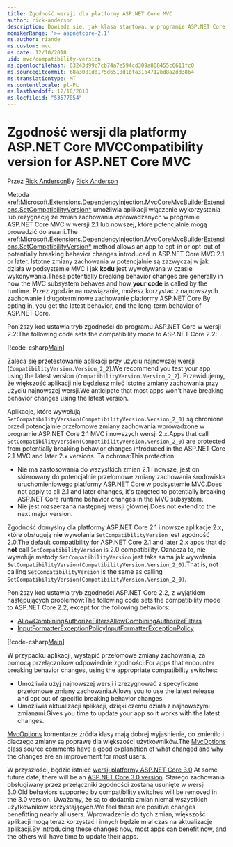 ```yaml
---
title: Zgodność wersji dla platformy ASP.NET Core MVC
author: rick-anderson
description: Dowiedz się, jak klasa startowa. w programie ASP.NET Core umożliwia skonfigurowanie usług i potok żądań aplikacji.
monikerRange: '>= aspnetcore-2.1'
ms.author: riande
ms.custom: mvc
ms.date: 12/10/2018
uid: mvc/compatibility-version
ms.openlocfilehash: 63243d99c7cb74a7e594cd309a808455c6611fc0
ms.sourcegitcommit: 68a3081dd175d6518d1bfa31b4712bd8a2dd3864
ms.translationtype: MT
ms.contentlocale: pl-PL
ms.lasthandoff: 12/18/2018
ms.locfileid: "53577854"
---
```

# <a name="compatibility-version-for-aspnet-core-mvc"></a><span data-ttu-id="26944-103">Zgodność wersji dla platformy ASP.NET Core MVC</span><span class="sxs-lookup"><span data-stu-id="26944-103">Compatibility version for ASP.NET Core MVC</span></span>

<span data-ttu-id="26944-104">Przez [Rick Anderson](https://twitter.com/RickAndMSFT)</span><span class="sxs-lookup"><span data-stu-id="26944-104">By [Rick Anderson](https://twitter.com/RickAndMSFT)</span></span>

<span data-ttu-id="26944-105">Metoda <xref:Microsoft.Extensions.DependencyInjection.MvcCoreMvcBuilderExtensions.SetCompatibilityVersion*> umożliwia aplikacji włączenie wykorzystania lub rezygnację ze zmian zachowania wprowadzanych w programie ASP.NET Core MVC w wersji 2.1 lub nowszej, które potencjalnie mogą prowadzić do awarii.</span><span class="sxs-lookup"><span data-stu-id="26944-105">The <xref:Microsoft.Extensions.DependencyInjection.MvcCoreMvcBuilderExtensions.SetCompatibilityVersion*> method allows an app to opt-in or opt-out of potentially breaking behavior changes introduced in ASP.NET Core MVC 2.1 or later.</span></span> <span data-ttu-id="26944-106">Istotne zmiany zachowania w potencjalnie są zazwyczaj w jak działa w podsystemie MVC i jak **kodu** jest wywoływana w czasie wykonywania.</span><span class="sxs-lookup"><span data-stu-id="26944-106">These potentially breaking behavior changes are generally in how the MVC subsystem behaves and how **your code** is called by the runtime.</span></span> <span data-ttu-id="26944-107">Przez zgodzie na rozwiązanie, możesz korzystać z najnowszych zachowanie i długoterminowe zachowanie platformy ASP.NET Core.</span><span class="sxs-lookup"><span data-stu-id="26944-107">By opting in, you get the latest behavior, and the long-term behavior of ASP.NET Core.</span></span>

<span data-ttu-id="26944-108">Poniższy kod ustawia tryb zgodności do programu ASP.NET Core w wersji 2.2:</span><span class="sxs-lookup"><span data-stu-id="26944-108">The following code sets the compatibility mode to ASP.NET Core 2.2:</span></span>

[!code-csharp[Main](compatibility-version/samples/2.x/CompatibilityVersionSample/Startup.cs?name=snippet1)]

<span data-ttu-id="26944-109">Zaleca się przetestowanie aplikacji przy użyciu najnowszej wersji (`CompatibilityVersion.Version_2_2`).</span><span class="sxs-lookup"><span data-stu-id="26944-109">We recommend you test your app using the latest version (`CompatibilityVersion.Version_2_2`).</span></span> <span data-ttu-id="26944-110">Przewidujemy, że większość aplikacji nie będziesz mieć istotne zmiany zachowania przy użyciu najnowszej wersji.</span><span class="sxs-lookup"><span data-stu-id="26944-110">We anticipate that most apps won't have breaking behavior changes using the latest version.</span></span>

<span data-ttu-id="26944-111">Aplikacje, które wywołują `SetCompatibilityVersion(CompatibilityVersion.Version_2_0)` są chronione przed potencjalnie przełomowe zmiany zachowania wprowadzone w programie ASP.NET Core 2.1 MVC i nowszych wersji 2.x.</span><span class="sxs-lookup"><span data-stu-id="26944-111">Apps that call `SetCompatibilityVersion(CompatibilityVersion.Version_2_0)` are protected from potentially breaking behavior changes introduced in the ASP.NET Core 2.1 MVC and later 2.x versions.</span></span> <span data-ttu-id="26944-112">Ta ochrona:</span><span class="sxs-lookup"><span data-stu-id="26944-112">This protection:</span></span>

* <span data-ttu-id="26944-113">Nie ma zastosowania do wszystkich zmian 2.1 i nowsze, jest on skierowany do potencjalnie przełomowe zmiany zachowania środowiska uruchomieniowego platformy ASP.NET Core w podsystemie MVC.</span><span class="sxs-lookup"><span data-stu-id="26944-113">Does not apply to all 2.1 and later changes, it's targeted to potentially breaking ASP.NET Core runtime behavior changes in the MVC subsystem.</span></span>
* <span data-ttu-id="26944-114">Nie jest rozszerzana następnej wersji głównej.</span><span class="sxs-lookup"><span data-stu-id="26944-114">Does not extend to the next major version.</span></span>

<span data-ttu-id="26944-115">Zgodność domyślny dla platformy ASP.NET Core 2.1 i nowsze aplikacje 2.x, które obsługują **nie** wywołania `SetCompatibilityVersion` jest zgodność 2.0.</span><span class="sxs-lookup"><span data-stu-id="26944-115">The default compatibility for ASP.NET Core 2.1 and later 2.x apps that do **not** call `SetCompatibilityVersion` is 2.0 compatibility.</span></span> <span data-ttu-id="26944-116">Oznacza to, nie wywołuje metody `SetCompatibilityVersion` jest taka sama jak wywołania `SetCompatibilityVersion(CompatibilityVersion.Version_2_0)`.</span><span class="sxs-lookup"><span data-stu-id="26944-116">That is, not calling `SetCompatibilityVersion` is the same as calling `SetCompatibilityVersion(CompatibilityVersion.Version_2_0)`.</span></span>

<span data-ttu-id="26944-117">Poniższy kod ustawia tryb zgodności ASP.NET Core 2.2, z wyjątkiem następujących problemów:</span><span class="sxs-lookup"><span data-stu-id="26944-117">The following code sets the compatibility mode to ASP.NET Core 2.2, except for the following behaviors:</span></span>

* [<span data-ttu-id="26944-118">AllowCombiningAuthorizeFilters</span><span class="sxs-lookup"><span data-stu-id="26944-118">AllowCombiningAuthorizeFilters</span></span>](https://github.com/aspnet/AspNetCore/blob/master/src/Mvc/src/Microsoft.AspNetCore.Mvc.Core/MvcOptions.cs)
* [<span data-ttu-id="26944-119">InputFormatterExceptionPolicy</span><span class="sxs-lookup"><span data-stu-id="26944-119">InputFormatterExceptionPolicy</span></span>](https://github.com/aspnet/AspNetCore/blob/master/src/Mvc/src/Microsoft.AspNetCore.Mvc.Core/MvcOptions.cs)

[!code-csharp[Main](compatibility-version/samples/2.x/CompatibilityVersionSample/Startup2.cs?name=snippet1)]

<span data-ttu-id="26944-120">W przypadku aplikacji, wystąpić przełomowe zmiany zachowania, za pomocą przełączników odpowiednie zgodności:</span><span class="sxs-lookup"><span data-stu-id="26944-120">For apps that encounter breaking behavior changes, using the appropriate compatibility switches:</span></span>

* <span data-ttu-id="26944-121">Umożliwia użyj najnowszej wersji i zrezygnować z specyficzne przełomowe zmiany zachowania.</span><span class="sxs-lookup"><span data-stu-id="26944-121">Allows you to use the latest release and opt out of specific breaking behavior changes.</span></span>
* <span data-ttu-id="26944-122">Umożliwia aktualizacji aplikacji, dzięki czemu działa z najnowszymi zmianami.</span><span class="sxs-lookup"><span data-stu-id="26944-122">Gives you time to update your app so it works with the latest changes.</span></span>

<span data-ttu-id="26944-123">[MvcOptions](https://github.com/aspnet/AspNetCore/blob/master/src/Mvc/src/Microsoft.AspNetCore.Mvc.Core/MvcOptions.cs) komentarze źródła klasy mają dobrej wyjaśnienie, co zmieniło i dlaczego zmiany są poprawę dla większości użytkowników.</span><span class="sxs-lookup"><span data-stu-id="26944-123">The [MvcOptions](https://github.com/aspnet/AspNetCore/blob/master/src/Mvc/src/Microsoft.AspNetCore.Mvc.Core/MvcOptions.cs) class source comments have a good explanation of what changed and why the changes are an improvement for most users.</span></span>

<span data-ttu-id="26944-124">W przyszłości, będzie istnieć [wersji platformy ASP.NET Core 3.0](https://github.com/aspnet/Home/wiki/Roadmap).</span><span class="sxs-lookup"><span data-stu-id="26944-124">At some future date, there will be an [ASP.NET Core 3.0 version](https://github.com/aspnet/Home/wiki/Roadmap).</span></span> <span data-ttu-id="26944-125">Starego zachowania obsługiwany przez przełączniki zgodności zostaną usunięte w wersji 3.0.</span><span class="sxs-lookup"><span data-stu-id="26944-125">Old behaviors supported by compatibility switches will be removed in the 3.0 version.</span></span> <span data-ttu-id="26944-126">Uważamy, że są to dodatnia zmian niemal wszystkich użytkowników korzystających.</span><span class="sxs-lookup"><span data-stu-id="26944-126">We feel these are positive changes benefitting nearly all users.</span></span> <span data-ttu-id="26944-127">Wprowadzenie do tych zmian, większość aplikacji mogą teraz korzystać i innych będzie miał czas na aktualizację aplikacji.</span><span class="sxs-lookup"><span data-stu-id="26944-127">By introducing these changes now, most apps can benefit now, and the others will have time to update their apps.</span></span>
